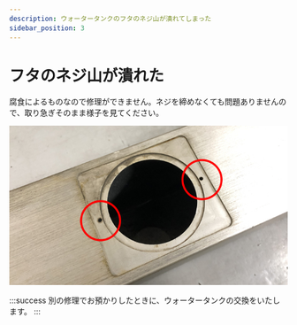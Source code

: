 ```yaml
---
description: ウォータータンクのフタのネジ山が潰れてしまった
sidebar_position: 3
---
```


# フタのネジ山が潰れた

腐食によるものなので修理ができません。ネジを締めなくても問題ありませんので、取り急ぎそのまま様子を見てください。

![](/assets/20191108_05.jpg)

:::success
別の修理でお預かりしたときに、ウォータータンクの交換をいたします。
:::
